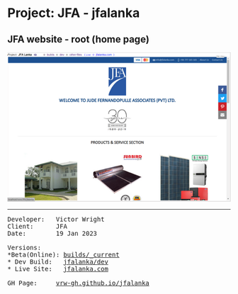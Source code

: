 # Project: JFA - jfalanka

## JFA website - root (home page)

![screenshot](https://github.com/vrw-GH/assets/raw/main/repo-media/jfalanka/Screenshot.png)

---

<pre>
Developer:   Victor Wright
Client:      JFA
Date:        19 Jan 2023

Versions:
*Beta(Online): <a href="https://github.com/vrw-GH/jfalanka/tree/main/builds/_current">builds/_current</a>
* Dev Build:   <a href="https://github.com/vrw-GH/jfalanka/tree/main/dev">jfalanka/dev</a>
* Live Site:   <a href="http://www.jfalanka.com">jfalanka.com</a>

GH Page:     <a href="https://vrw-gh.github.io/jfalanka/">vrw-gh.github.io/jfalanka</a>
</pre>
